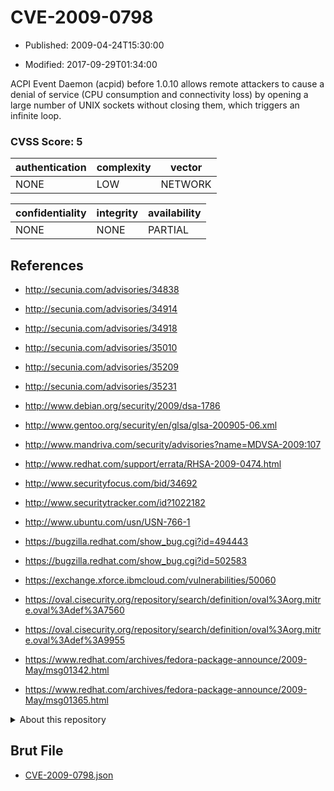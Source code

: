 # CVE-2009-0798

- Published: 2009-04-24T15:30:00

- Modified: 2017-09-29T01:34:00

ACPI Event Daemon (acpid) before 1.0.10 allows remote attackers to cause a denial of service (CPU consumption and connectivity loss) by opening a large number of UNIX sockets without closing them, which triggers an infinite loop.

### CVSS Score: **5**

| authentication | complexity | vector |
| --- | --- | --- |
| NONE | LOW | NETWORK |

| confidentiality | integrity | availability |
| --- | --- | --- |
| NONE | NONE | PARTIAL |

## References

* http://secunia.com/advisories/34838

* http://secunia.com/advisories/34914

* http://secunia.com/advisories/34918

* http://secunia.com/advisories/35010

* http://secunia.com/advisories/35209

* http://secunia.com/advisories/35231

* http://www.debian.org/security/2009/dsa-1786

* http://www.gentoo.org/security/en/glsa/glsa-200905-06.xml

* http://www.mandriva.com/security/advisories?name=MDVSA-2009:107

* http://www.redhat.com/support/errata/RHSA-2009-0474.html

* http://www.securityfocus.com/bid/34692

* http://www.securitytracker.com/id?1022182

* http://www.ubuntu.com/usn/USN-766-1

* https://bugzilla.redhat.com/show_bug.cgi?id=494443

* https://bugzilla.redhat.com/show_bug.cgi?id=502583

* https://exchange.xforce.ibmcloud.com/vulnerabilities/50060

* https://oval.cisecurity.org/repository/search/definition/oval%3Aorg.mitre.oval%3Adef%3A7560

* https://oval.cisecurity.org/repository/search/definition/oval%3Aorg.mitre.oval%3Adef%3A9955

* https://www.redhat.com/archives/fedora-package-announce/2009-May/msg01342.html

* https://www.redhat.com/archives/fedora-package-announce/2009-May/msg01365.html

<details>
<summary>About this repository</summary> 

  This repository is part of the project [Live Hack CVE](https://github.com/Live-Hack-CVE). Main website can be found [www.live-hack.org](https://www.live-hack.org) 
  
  Made by [Sn0wAlice](https://github.com/Sn0wAlice) for the people that care about security and need to have a feed of the latest CVEs. Hope you enjoy it, don't forget to star the repo and follow me on [Twitter](https://twitter.com/Sn0wAlice) and [Github](https://github.com/Sn0wAlice). And that is my [personnal website](https://www.alice-snow.me/)

  - [Home Page](https://github.com/Live-Hack-CVE)
  - [Framework](https://github.com/Live-Hack-CVE/cve-framework)
  - [CVE database](https://github.com/Live-Hack-CVE/full_database)
  - [Changelog](https://github.com/Live-Hack-CVE/Changelog)
</details>

## Brut File

* [CVE-2009-0798.json](https://raw.githubusercontent.com/Live-Hack-CVE/full_database/main/cves/2009/CVE-2009-0798.json)


